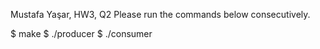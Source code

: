 
Mustafa Yaşar, HW3, Q2
Please run the commands below consecutively.


$ make
$ ./producer
$ ./consumer
